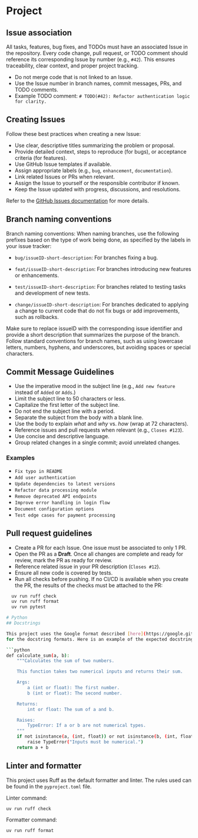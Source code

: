 # Project

## Issue association

All tasks, features, bug fixes, and TODOs must have an associated Issue in the repository. Every code change, pull request, or TODO comment should reference its corresponding Issue by number (e\.g\., `#42`\). This ensures traceability, clear context, and proper project tracking.

- Do not merge code that is not linked to an Issue.
- Use the Issue number in branch names, commit messages, PRs, and TODO comments.
- Example TODO comment: `# TODO(#42): Refactor authentication logic for clarity.`

## Creating Issues

Follow these best practices when creating a new Issue:

- Use clear, descriptive titles summarizing the problem or proposal.
- Provide detailed context, steps to reproduce (for bugs), or acceptance criteria (for features).
- Use GitHub Issue templates if available.
- Assign appropriate labels (e\.g\., `bug`, `enhancement`, `documentation`\).
- Link related Issues or PRs when relevant.
- Assign the Issue to yourself or the responsible contributor if known.
- Keep the Issue updated with progress, discussions, and resolutions.

Refer to the [GitHub Issues documentation](https://docs.github.com/en/issues/tracking-your-work-with-issues/creating-an-issue) for more details.

## Branch naming conventions

Branch naming conventions: When naming branches, use the following prefixes based on the type of work being done, as specified by the labels in your issue tracker:

- `bug/issueID-short-description`: For branches fixing a bug.

- `feat/issueID-short-description`: For branches introducing new features or enhancements.

- `test/issueID-short-description`: For branches related to testing tasks and development of new tests.

- `change/issueID-short-description`: For branches dedicated to applying a change to current code that do not fix bugs or add 
improvements, such as rollbacks.

Make sure to replace issueID with the corresponding issue identifier and provide a short description that summarizes the 
purpose of the branch. Follow standard conventions for branch names, such as using lowercase letters, numbers, hyphens, 
and underscores, but avoiding spaces or special characters.

## Commit Message Guidelines

- Use the imperative mood in the subject line (e\.g\., `Add new feature` instead of `Added` or `Adds`\.)
- Limit the subject line to 50 characters or less\.
- Capitalize the first letter of the subject line\.
- Do not end the subject line with a period\.
- Separate the subject from the body with a blank line\.
- Use the body to explain _what_ and _why_ vs\. _how_ \(wrap at 72 characters\)\.
- Reference issues and pull requests when relevant \(e\.g\., `Closes #123`\)\.
- Use concise and descriptive language\.
- Group related changes in a single commit; avoid unrelated changes\.

### Examples

- `Fix typo in README`
- `Add user authentication`
- `Update dependencies to latest versions`
- `Refactor data processing module`
- `Remove deprecated API endpoints`
- `Improve error handling in login flow`
- `Document configuration options`
- `Test edge cases for payment processing`

## Pull request guidelines

- Create a PR for each Issue. One issue must be associated to only 1 PR.
- Open the PR as a **Draft**. Once all changes are complete and ready for review, mark the PR as ready for review.
- Reference related issue in your PR description (`Closes #12`).
- Ensure all new code is covered by tests.
- Run all checks before pushing. If no CI/CD is available when you create the PR, 
the results of the checks must be attached to the PR:

```bash
  uv run ruff check
  uv run ruff format
  uv run pytest

# Python
## Docstrings

This project uses the Google format described [here](https://google.github.io/styleguide/pyguide.html#s3.8-comments-and-docstrings) 
for the docstring formats. Here is an example of the expected docstring format:

```python
def calculate_sum(a, b):
    """Calculates the sum of two numbers.

    This function takes two numerical inputs and returns their sum.

    Args:
        a (int or float): The first number.
        b (int or float): The second number.

    Returns:
        int or float: The sum of a and b.

    Raises:
        TypeError: If a or b are not numerical types.
    """
    if not isinstance(a, (int, float)) or not isinstance(b, (int, float)):
        raise TypeError("Inputs must be numerical.")
    return a + b
```

## Linter and formatter

This project uses Ruff as the default formatter and linter. The rules used can be found in the `pyproject.toml` file.

Linter command:
```shell
uv run ruff check
```

Formatter command:
```shell
uv run ruff format
```
